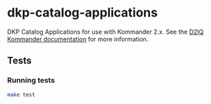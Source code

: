 # dkp-catalog-applications

DKP Catalog Applications for use with Kommander 2.x. See the [D2IQ Kommander documentation](https://docs.d2iq.com/dkp/kommander/) for more information.

## Tests

### Running tests

```bash
make test
```
